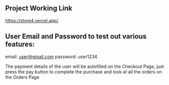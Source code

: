 ## Project Working Link

https://store4.vercel.app/

## User Email and Password to test out various features:

email: user@gmail.com
password: user1234

The payment details of the user will be autofilled on the Checkout Page, just press the pay button to complete the
purchase and look at all the orders on the Orders Page
